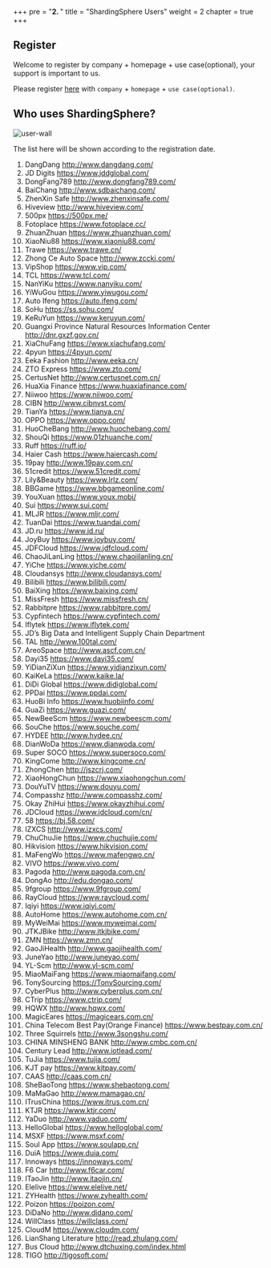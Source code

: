 +++
pre = "<b>2. </b>"
title = "ShardingSphere Users"
weight = 2
chapter = true
+++

## Register

Welcome to register by company + homepage + use case(optional), your support is important to us.

Please register [here](https://github.com/sharding-sphere/sharding-sphere/issues/234) with `company` + `homepage` + `use case(optional)`.

## Who uses ShardingSphere?
 
![user-wall](https://shardingsphere.apache.org/community/image/users/user-wall.png)

The list here will be shown according to the registration date.

1. DangDang http://www.dangdang.com/
1. JD Digits https://www.jddglobal.com/
1. DongFang789 http://www.dongfang789.com/
1. BaiChang http://www.sdbaichang.com/
1. ZhenXin Safe http://www.zhenxinsafe.com/
1. Hiveview http://www.hiveview.com/
1. 500px https://500px.me/
1. Fotoplace https://www.fotoplace.cc/
1. ZhuanZhuan https://www.zhuanzhuan.com/
1. XiaoNiu88 https://www.xiaoniu88.com/
1. Trawe https://www.trawe.cn/
1. Zhong Ce Auto Space http://www.zcckj.com/
1. VipShop https://www.vip.com/
1. TCL https://www.tcl.com/
1. NanYiKu https://www.nanyiku.com/
1. YiWuGou https://www.yiwugou.com/
1. Auto Ifeng https://auto.ifeng.com/
1. SoHu https://ss.sohu.com/
1. KeRuYun https://www.keruyun.com/
1. Guangxi Province Natural Resources Information Center http://dnr.gxzf.gov.cn/
1. XiaChuFang https://www.xiachufang.com/
1. 4pyun https://4pyun.com/
1. Eeka Fashion http://www.eeka.cn/
1. ZTO Express https://www.zto.com/
1. CertusNet http://www.certusnet.com.cn/
1. HuaXia Finance https://www.huaxiafinance.com/
1. Niiwoo https://www.niiwoo.com/
1. CIBN http://www.cibnvst.com/ 
1. TianYa https://www.tianya.cn/
1. OPPO https://www.oppo.com/
1. HuoCheBang http://www.huochebang.com/
1. ShouQi https://www.01zhuanche.com/
1. Ruff https://ruff.io/
1. Haier Cash https://www.haiercash.com/
1. 19pay http://www.19pay.com.cn/
1. 51credit https://www.51credit.com/
1. Lily&Beauty https://www.lrlz.com/
1. BBGame https://www.bbgameonline.com/
1. YouXuan https://www.youx.mobi/
1. Sui https://www.sui.com/
1. MLJR https://www.mljr.com/
1. TuanDai https://www.tuandai.com/
1. JD.ru https://www.jd.ru/
1. JoyBuy https://www.joybuy.com/
1. JDFCloud https://www.jdfcloud.com/
1. ChaoJiLanLing https://www.chaojilanling.cn/
1. YiChe https://www.yiche.com/
1. Cloudansys http://www.cloudansys.com/
1. Bilibili https://www.bilibili.com/
1. BaiXing https://www.baixing.com/
1. MissFresh https://www.missfresh.cn/
1. Rabbitpre https://www.rabbitpre.com/
1. Cypfintech https://www.cypfintech.com/
1. Iflytek https://www.iflytek.com/
1. JD’s Big Data and Intelligent Supply Chain Department
1. TAL http://www.100tal.com/
1. AreoSpace http://www.ascf.com.cn/
1. Dayi35 https://www.dayi35.com/
1. YiDianZiXun https://www.yidianzixun.com/
1. KaiKeLa https://www.kaike.la/
1. DiDi Global https://www.didiglobal.com/
1. PPDai https://www.ppdai.com/
1. HuoBi Info https://www.huobiinfo.com/
1. GuaZi https://www.guazi.com/
1. NewBeeScm https://www.newbeescm.com/
1. SouChe https://www.souche.com/
1. HYDEE http://www.hydee.cn/
1. DianWoDa https://www.dianwoda.com/
1. Super SOCO https://www.supersoco.com/
1. KingCome http://www.kingcome.cn/
1. ZhongChen http://jszcrj.com/
1. XiaoHongChun https://www.xiaohongchun.com/
1. DouYuTV https://www.douyu.com/
1. Compasshz http://www.compasshz.com/
1. Okay ZhiHui https://www.okayzhihui.com/
1. JDCloud https://www.jdcloud.com/cn/
1. 58 https://bj.58.com/
1. IZXCS http://www.izxcs.com/
1. ChuChuJie https://www.chuchujie.com/
1. Hikvision https://www.hikvision.com/ 
1. MaFengWo https://www.mafengwo.cn/
1. VIVO https://www.vivo.com/
1. Pagoda http://www.pagoda.com.cn/
1. DongAo http://edu.dongao.com/
1. 9fgroup https://www.9fgroup.com/
1. RayCloud https://www.raycloud.com/
1. Iqiyi https://www.iqiyi.com/
1. AutoHome https://www.autohome.com.cn/
1. MyWeiMai https://www.myweimai.com/
1. JTKJBike http://www.jtkjbike.com/ 
1. ZMN https://www.zmn.cn/
1. GaoJiHealth http://www.gaojihealth.com/
1. JuneYao http://www.juneyao.com/
1. YL-Scm http://www.yl-scm.com/
1. MiaoMaiFang https://www.miaomaifang.com/
1. TonySourcing  https://TonySourcing.com/
1. CyberPlus http://www.cyberplus.com.cn/
1. CTrip https://www.ctrip.com/
1. HQWX http://www.hqwx.com/
1. MagicEares https://magicears.com.cn/
1. China Telecom Best Pay(Orange Finance) https://www.bestpay.com.cn/
1. Three Squirrels http://www.3songshu.com/
1. CHINA MINSHENG BANK http://www.cmbc.com.cn/
1. Century Lead http://www.iotlead.com/
1. TuJia https://www.tujia.com/
1. KJT pay https://www.kjtpay.com/
1. CAAS http://caas.com.cn/
1. SheBaoTong https://www.shebaotong.com/
1. MaMaGao http://www.mamagao.cn/
1. ITrusChina https://www.itrus.com.cn/
1. KTJR https://www.ktjr.com/
1. YaDuo http://www.yaduo.com/
1. HelloGlobal https://www.helloglobal.com/
1. MSXF https://www.msxf.com/
1. Soul App https://www.soulapp.cn/
1. DuiA https://www.duia.com/
1. Innoways https://innoways.com/
1. F6 Car http://www.f6car.com/
1. ITaoJin http://www.itaojin.cn/
1. Elelive https://www.elelive.net/
1. ZYHealth https://www.zyhealth.com/
1. Poizon https://poizon.com/
1. DiDaNo http://www.didano.com/
1. WillClass https://willclass.com/
1. CloudM https://www.cloudm.com/
1. LianShang Literature http://read.zhulang.com/
1. Bus Cloud http://www.dtchuxing.com/index.html
1. TIGO http://tigosoft.com/
